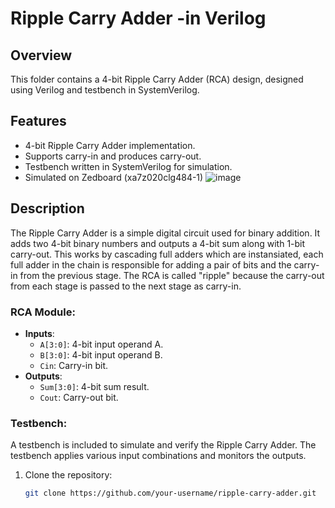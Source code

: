 # Ripple Carry Adder -in Verilog

## Overview
This folder contains a 4-bit Ripple Carry Adder (RCA) design, designed using Verilog and testbench in SystemVerilog. 

## Features
- 4-bit Ripple Carry Adder implementation.
- Supports carry-in and produces carry-out.
- Testbench written in SystemVerilog for simulation.
- Simulated on Zedboard (xa7z020clg484-1)
![image](https://github.com/user-attachments/assets/3c742b5a-9be0-49f0-94d1-6484b61e838d)


## Description
The Ripple Carry Adder is a simple digital circuit used for binary addition. It adds two 4-bit binary numbers and outputs a 4-bit sum along with 1-bit carry-out. This works by cascading full adders which are instansiated, each full adder in the chain is responsible for adding a pair of bits and the carry-in from the previous stage. The RCA is called "ripple" because the carry-out from each stage is passed to the next stage as carry-in.

### RCA Module:
- **Inputs**: 
  - `A[3:0]`: 4-bit input operand A.
  - `B[3:0]`: 4-bit input operand B.
  - `Cin`: Carry-in bit.
- **Outputs**:
  - `Sum[3:0]`: 4-bit sum result.
  - `Cout`: Carry-out bit.

### Testbench:
A testbench is included to simulate and verify the Ripple Carry Adder. The testbench applies various input combinations and monitors the outputs.

1. Clone the repository:
   ```bash
   git clone https://github.com/your-username/ripple-carry-adder.git
